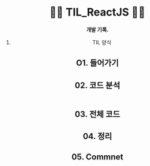 <div align="center">

<h1>🐱‍🏍 <b>TIL_ReactJS</b> 🐱‍🏍</h1>

<b>개발 기록.</b>

1. TIL 양식
## O1. 들어가기

## 02. 코드 분석
```js

```
## 03. 전체 코드

## 04. 정리

## 05. Commnet 
</div>
